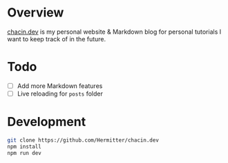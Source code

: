 # Overview
[chacin.dev](https://chacin.dev) is my personal website & Markdown blog for personal tutorials I want to keep track of in the future.

# Todo
- [ ] Add more Markdown features
- [ ] Live reloading for `posts` folder

# Development
```bash
git clone https://github.com/Hermitter/chacin.dev
npm install
npm run dev
```
